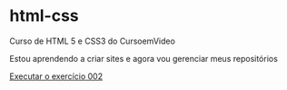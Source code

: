 # html-css
 Curso de HTML 5 e CSS3 do CursoemVideo


Estou aprendendo a criar sites e agora vou gerenciar meus repositórios

<a href="https://evelynadev.github.io/html-css/exercicios/modulo01/ex002/index.html"> Executar o exercício 002 </a>